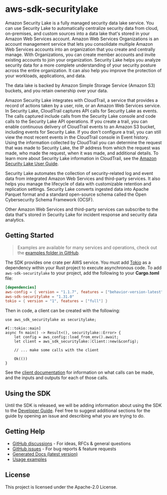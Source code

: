 # aws-sdk-securitylake

Amazon Security Lake is a fully managed security data lake service. You can use Security Lake to automatically centralize security data from cloud, on-premises, and custom sources into a data lake that's stored in your Amazon Web Services account. Amazon Web Services Organizations is an account management service that lets you consolidate multiple Amazon Web Services accounts into an organization that you create and centrally manage. With Organizations, you can create member accounts and invite existing accounts to join your organization. Security Lake helps you analyze security data for a more complete understanding of your security posture across the entire organization. It can also help you improve the protection of your workloads, applications, and data.

The data lake is backed by Amazon Simple Storage Service (Amazon S3) buckets, and you retain ownership over your data.

Amazon Security Lake integrates with CloudTrail, a service that provides a record of actions taken by a user, role, or an Amazon Web Services service. In Security Lake, CloudTrail captures API calls for Security Lake as events. The calls captured include calls from the Security Lake console and code calls to the Security Lake API operations. If you create a trail, you can enable continuous delivery of CloudTrail events to an Amazon S3 bucket, including events for Security Lake. If you don't configure a trail, you can still view the most recent events in the CloudTrail console in Event history. Using the information collected by CloudTrail you can determine the request that was made to Security Lake, the IP address from which the request was made, who made the request, when it was made, and additional details. To learn more about Security Lake information in CloudTrail, see the [Amazon Security Lake User Guide](https://docs.aws.amazon.com/security-lake/latest/userguide/securitylake-cloudtrail.html).

Security Lake automates the collection of security-related log and event data from integrated Amazon Web Services and third-party services. It also helps you manage the lifecycle of data with customizable retention and replication settings. Security Lake converts ingested data into Apache Parquet format and a standard open-source schema called the Open Cybersecurity Schema Framework (OCSF).

Other Amazon Web Services and third-party services can subscribe to the data that's stored in Security Lake for incident response and security data analytics.

## Getting Started

> Examples are available for many services and operations, check out the
> [examples folder in GitHub](https://github.com/awslabs/aws-sdk-rust/tree/main/examples).

The SDK provides one crate per AWS service. You must add [Tokio](https://crates.io/crates/tokio)
as a dependency within your Rust project to execute asynchronous code. To add `aws-sdk-securitylake` to
your project, add the following to your **Cargo.toml** file:

```toml
[dependencies]
aws-config = { version = "1.1.7", features = ["behavior-version-latest"] }
aws-sdk-securitylake = "1.31.0"
tokio = { version = "1", features = ["full"] }
```

Then in code, a client can be created with the following:

```rust,no_run
use aws_sdk_securitylake as securitylake;

#[::tokio::main]
async fn main() -> Result<(), securitylake::Error> {
    let config = aws_config::load_from_env().await;
    let client = aws_sdk_securitylake::Client::new(&config);

    // ... make some calls with the client

    Ok(())
}
```

See the [client documentation](https://docs.rs/aws-sdk-securitylake/latest/aws_sdk_securitylake/client/struct.Client.html)
for information on what calls can be made, and the inputs and outputs for each of those calls.

## Using the SDK

Until the SDK is released, we will be adding information about using the SDK to the
[Developer Guide](https://docs.aws.amazon.com/sdk-for-rust/latest/dg/welcome.html). Feel free to suggest
additional sections for the guide by opening an issue and describing what you are trying to do.

## Getting Help

* [GitHub discussions](https://github.com/awslabs/aws-sdk-rust/discussions) - For ideas, RFCs & general questions
* [GitHub issues](https://github.com/awslabs/aws-sdk-rust/issues/new/choose) - For bug reports & feature requests
* [Generated Docs (latest version)](https://awslabs.github.io/aws-sdk-rust/)
* [Usage examples](https://github.com/awslabs/aws-sdk-rust/tree/main/examples)

## License

This project is licensed under the Apache-2.0 License.

